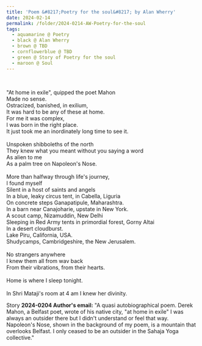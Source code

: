 ```yaml
---
title: 'Poem &#8217;Poetry for the soul&#8217; by Alan Wherry'
date: 2024-02-14
permalink: /folder/2024-0214-AW-Poetry-for-the-soul
tags:
  - aquamarine @ Poetry
  - black @ Alan Wherry
  - brown @ TBD
  - cornflowerblue @ TBD
  - green @ Story of Poetry for the soul
  - maroon @ Soul
---
```


<br>

<p>
"At home in exile", quipped the poet Mahon<br>
Made no sense.<br>
Ostracized, banished, in exilium,<br>
It was hard to be any of these at home.<br>
For me it was complex,<br>
I was born in the right place.<br>
It just took me an inordinately long time to see it.<br>
<br>
Unspoken shibboleths of the north<br>
They knew what you meant without you saying a word<br>
As alien to me<br>
As a palm tree on Napoleon's Nose.<br>
<br>
More than halfway through life's journey,<br>
I found myself<br>
Silent in a host of saints and angels<br>
In a blue, leaky circus tent, in Cabella, Liguria<br>
On concrete steps Ganapatipule, Maharashtra.<br>
In a barn near Canajoharie, upstate in New York.<br>
A scout camp, Nizamuddin, New Delhi<br>
Sleeping in Red Army tents in primordial forest, Gorny Altai<br>
In a desert cloudburst.<br>
Lake Piru, California, USA.<br>
Shudycamps, Cambridgeshire, the New Jerusalem.<br>
<br>
No strangers anywhere<br>
I knew them all from wav back<br>
From their vibrations, from their hearts.<br>
<br>
Home is where I sleep tonight.<br>
<br>
In Shri Mataji's room at 4 am I knew her divinity.<br>
</p>


<wave-list>
<list-title color="DarkSeaGreen" width="25">Story</list-title>
  <list-item color="BlanchedAlmond"  width="280"><b>2024-0204 Author's email:</b> "A quasi autobiographical poem. Derek Mahon, a Belfast poet, wrote of his native city, "at home in exile" I was always an outsider there but I didn't understand or feel that way. Napoleon's Nose, shown in the background of my poem, is a mountain that overlooks Belfast. I only ceased to be an outsider in the Sahaja Yoga collective."</list-item>
</wave-list>